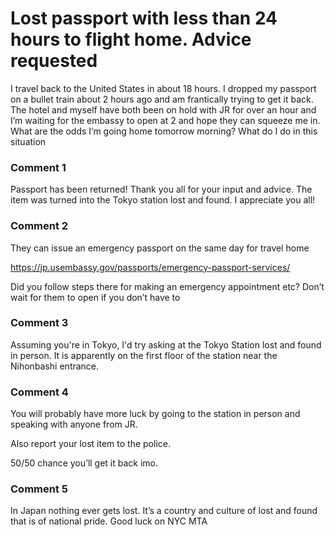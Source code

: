 # Lost passport with less than 24 hours to flight home. Advice requested

I travel back to the United States in about 18 hours. I dropped my passport on a bullet train about 2 hours ago and am frantically trying to get it back. The hotel and myself have both been on hold with JR for over an hour and I’m waiting for the embassy to open at 2 and hope they can squeeze me in. What are the odds I’m going home tomorrow morning? What do I do in this situation

### Comment 1

Passport has been returned! Thank you all for your input and advice. The item was turned into the Tokyo station lost and found. I appreciate you all!

### Comment 2

They can issue an emergency passport on the same day for travel home

https://jp.usembassy.gov/passports/emergency-passport-services/

Did you follow steps there for making an emergency appointment etc? Don’t wait for them to open if you don’t have to

### Comment 3

Assuming you're in Tokyo, I'd try asking at the Tokyo Station lost and found in person.  It is apparently on the first floor of the station near the Nihonbashi entrance.

### Comment 4

You will probably have more luck by going to the station in person and speaking with anyone from JR. 

Also report your lost item to the police. 

50/50 chance you’ll get it back imo.

### Comment 5

In Japan nothing ever gets lost. It’s a country and culture of lost and found that is of national pride. Good luck on NYC MTA

